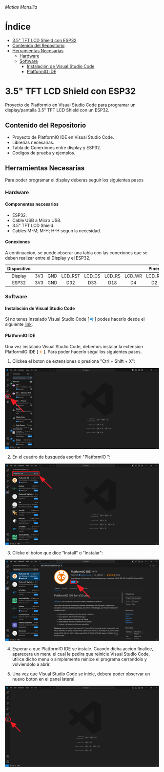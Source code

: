 _Matias Mansilla_

# Índice

- [3.5" TFT LCD Shield con ESP32](#35-tft-lcd-shield-con-esp32)
- [Contenido del Repositorio](#contenido-del-repositorio)
- [Herramientas Necesarias](#herramientas-necesarias)
    - [Hardware](#hardware)
    - [Software](#software)
        - [Instalación de Visual Studio Code](#instalación-de-visual-studio-code)
        - [PlatformIO IDE](#platformio-ide)


# 3.5" TFT LCD Shield con ESP32

Proyecto de Platformio en Visual Studio Code para programar un display/pantalla 3.5" TFT LCD Shield con un ESP32.

## Contenido del Repositorio

- Proyecto de PlatformIO IDE en Visual Studio Code.
- Librerias necesarias.
- Tabla de Conexiones entre display y ESP32.
- Codigos de prueba y ejemplos.

## Herramientas Necesarias

Para poder programar el display deberas seguir los siguientes pasos

### Hardware

#### Componentes necesarios

- ESP32.
- Cable USB a Micro USB.
- 3.5" TFT LCD Shield.
- Cables M-M; M-H; H-H segun la necesidad.

#### Conexiones

A continuacion, se puede obserar una tabla con las conexiones que se deben realizar entre el Display y el ESP32.

| Dispositivo |  |  |  |  |  |  | Pines |  |  |  |  |  |  |  |  |
|:-----------:|:-----:|:-:|:-:|:-:|:-:|:-:|:-:|:-:|:-:|:-:|:-:|:-:|:-:|:-:|:-:|
| Display | 3V3 | GND | LCD_RST | LCD_CS | LCD_RS | LCD_WR | LCD_RD  | LCD_D0 | LCD_D1 | LCD_D2 | LCD_D3 | LCD_D4 | LCD_D5 | LCD_D6 | LCD_D7 
|ESP32| 3V3 | GND | D32 | D33 | D18 | D4 | D2 | D12 | D13 | D26 | D25 | D21 | D5 | D27 | D14 | 

### Software

#### Instalación de Visual Studio Code 

Si no tenes instalado Visual Studio Code [ <img src=".\Imagenes\Logo_VS_Code.png" width="10"/> ] podes hacerlo desde el siguiente [link](https://code.visualstudio.com/).

#### PlatformIO IDE 

Una vez instalado Visual Studio Code, debemos instalar la extension PlatformiIO IDE [ <img src=".\Imagenes\Logo_Platformio.png" width="10"/> ]. Para poder hacerlo segui los siguientes pasos.

1. Clickea el boton de extensiones o presiona "Ctrl + Shift + X":

<img src=".\Imagenes\Platformio\Paso_1_Platformio.png">

2. En el cuadro de busqueda escribri "PlatformIO ":

<img src=".\Imagenes\Platformio\Paso_2_Platformio.png">

3. Clicke el boton que dice "Install" o "Instalar":

<img src=".\Imagenes\Platformio\Paso_3_Platformio.png">

4. Esperar a que PlatformIO IDE se instale. Cuando dicha accion finalice, aparecera un menu el cual le pedira que reinicie Visual Studio Code, utilice dicho menu o simplemente reinice el programa cerrandolo y volviendolo a abrir.

5. Una vez que Visual Studio Code se inicie, debera poder observar un nuevo boton en el panel lateral.

<img src=".\Imagenes\Platformio\Paso_4_Platformio.png">

